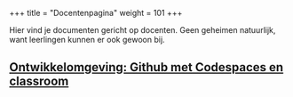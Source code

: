 +++
title = "Docentenpagina"
weight = 101
+++

Hier vind je documenten gericht op docenten. Geen geheimen natuurlijk, want leerlingen kunnen er ook gewoon bij.

<!--more-->

## [Ontwikkelomgeving: Github met Codespaces en classroom](./github/)
